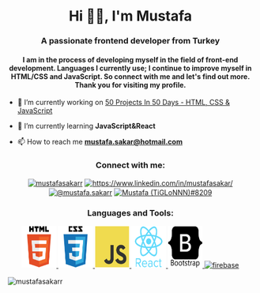 <h1 align="center">Hi 🏄‍♂️, I'm Mustafa</h1>
<h3 align="center">A passionate frontend developer from Turkey</h3>
<h4 align="center">I am in the process of developing myself in the field of front-end development. Languages I currently use; I continue to improve myself in HTML/CSS and JavaScript. So connect with me and let's find out more.  Thank you for visiting my profile.</h4>

- 🔭 I’m currently working on [50 Projects In 50 Days - HTML, CSS & JavaScript](https://www.udemy.com/course/50-projects-50-days/)

- 🌱 I’m currently learning **JavaScript&React**

- 📫 How to reach me **mustafa.sakar@hotmail.com**

<h3 align="center">Connect with me:</h3>
<p align="center">
<a href="https://dev.to/mustafasakarr" target="blank"><img align="center" src="https://raw.githubusercontent.com/rahuldkjain/github-profile-readme-generator/master/src/images/icons/Social/devto.svg" alt="mustafasakarr" height="70" width="85" /></a>
<a href="https://www.linkedin.com/in/mustafasakar/" target="blank"><img align="center" src="https://raw.githubusercontent.com/rahuldkjain/github-profile-readme-generator/master/src/images/icons/Social/linked-in-alt.svg" alt="https://www.linkedin.com/in/mustafasakar/" height="70" width="85" /></a>
<a href="https://medium.com/@mustafa.sakarr" target="blank"><img align="center" src="https://raw.githubusercontent.com/rahuldkjain/github-profile-readme-generator/master/src/images/icons/Social/medium.svg" alt="@mustafa.sakarr" height="70" width="85" /></a>
<a href="https://discord.gg/Mustafa (TiGLoNNN)#8209" target="blank"><img align="center" src="https://raw.githubusercontent.com/rahuldkjain/github-profile-readme-generator/master/src/images/icons/Social/discord.svg" alt="Mustafa (TiGLoNNN)#8209" height="70" width="85" /></a>
</p>

<h3 align="center">Languages and Tools:</h3>
<p align="center"> <a href="https://www.w3.org/html/" target="_blank" rel="noreferrer"> <img src="https://raw.githubusercontent.com/devicons/devicon/master/icons/html5/html5-original-wordmark.svg" alt="html5" width="70" height="85"/> </a> <a href="https://www.w3schools.com/css/" target="_blank" rel="noreferrer"> <img src="https://raw.githubusercontent.com/devicons/devicon/master/icons/css3/css3-original-wordmark.svg" alt="css3" width="70" height="85"/> </a>  <a href="https://developer.mozilla.org/en-US/docs/Web/JavaScript" target="_blank" rel="noreferrer"> <img src="https://raw.githubusercontent.com/devicons/devicon/master/icons/javascript/javascript-original.svg" alt="javascript" width="70" height="85"/> </a> <a href="https://reactjs.org/" target="_blank" rel="noreferrer"> <img src="https://raw.githubusercontent.com/devicons/devicon/master/icons/react/react-original-wordmark.svg" alt="react" width="70" height="85"/> </a>  <a href="https://getbootstrap.com" target="_blank" rel="noreferrer"> <img src="https://raw.githubusercontent.com/devicons/devicon/master/icons/bootstrap/bootstrap-plain-wordmark.svg" alt="bootstrap" width="70" height="85"/> </a>  <a href="https://firebase.google.com/" target="_blank" rel="noreferrer"> <img src="https://www.vectorlogo.zone/logos/firebase/firebase-icon.svg" alt="firebase" width="70" height="85"/> </a> </p>

<p>&nbsp;<img align="center" src="https://github-readme-stats.vercel.app/api?username=mustafasakarr&show_icons=true&locale=en" alt="mustafasakarr" /></p>
